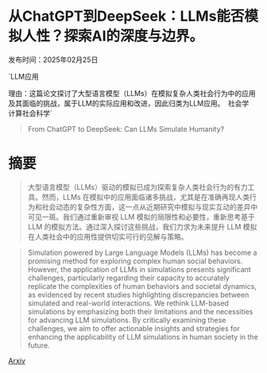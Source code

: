 # 从ChatGPT到DeepSeek：LLMs能否模拟人性？探索AI的深度与边界。

发布时间：2025年02月25日

`LLM应用

理由：这篇论文探讨了大型语言模型（LLMs）在模拟复杂人类社会行为中的应用及其面临的挑战，属于LLM的实际应用和改进，因此归类为LLM应用。` `社会学` `计算社会科学`

> From ChatGPT to DeepSeek: Can LLMs Simulate Humanity?

# 摘要

> 大型语言模型（LLMs）驱动的模拟已成为探索复杂人类社会行为的有力工具。然而，LLMs 在模拟中的应用面临诸多挑战，尤其是在准确再现人类行为和社会动态的复杂性方面，这一点从近期研究中模拟与现实互动的差异中可见一斑。我们通过重新审视 LLM 模拟的局限性和必要性，重新思考基于 LLM 的模拟方法。通过深入探讨这些挑战，我们力求为未来提升 LLM 模拟在人类社会中的应用性提供切实可行的见解与策略。

> Simulation powered by Large Language Models (LLMs) has become a promising method for exploring complex human social behaviors. However, the application of LLMs in simulations presents significant challenges, particularly regarding their capacity to accurately replicate the complexities of human behaviors and societal dynamics, as evidenced by recent studies highlighting discrepancies between simulated and real-world interactions. We rethink LLM-based simulations by emphasizing both their limitations and the necessities for advancing LLM simulations. By critically examining these challenges, we aim to offer actionable insights and strategies for enhancing the applicability of LLM simulations in human society in the future.

[Arxiv](https://arxiv.org/abs/2502.18210)